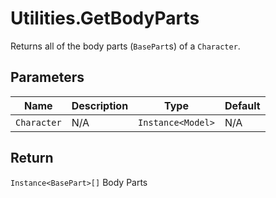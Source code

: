 # Utilities.GetBodyParts
Returns all of the body parts (`BasePart`s) of a `Character`.

## Parameters
| Name        | Description | Type              | Default |
| ----------- | ----------- | ----------------- | ------- |
| `Character` | N/A         | `Instance<Model>` | N/A     |

## Return
`Instance<BasePart>[]` Body Parts